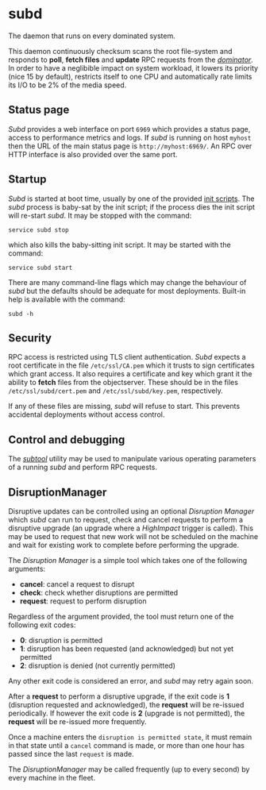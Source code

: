 # subd
The daemon that runs on every dominated system.

This daemon continuously checksum scans the root file-system and responds to
**poll**, **fetch files** and **update** RPC requests from the
*[dominator](../dominator/README.md)*.
In order to have a neglibible impact on system workload, it lowers its priority
(nice 15 by default), restricts itself to one CPU and automatically rate limits
its I/O to be 2% of the media speed.

## Status page
*Subd* provides a web interface on port `6969` which provides a status page,
access to performance metrics and logs. If *subd* is running on host `myhost`
then the URL of the main status page is `http://myhost:6969/`. An RPC over HTTP
interface is also provided over the same port.

## Startup
*Subd* is started at boot time, usually by one of the provided
[init scripts](../../init.d/). The *subd* process is baby-sat by the init
script; if the process dies the init script will re-start *subd*. It may be
stopped with the command:

```
service subd stop
```

which also kills the baby-sitting init script. It may be started with the
command:

```
service subd start
```

There are many command-line flags which may change the behaviour of *subd* but
the defaults should be adequate for most deployments. Built-in help is available
with the command:

```
subd -h
```

## Security
RPC access is restricted using TLS client authentication. *Subd* expects a root
certificate in the file `/etc/ssl/CA.pem` which it trusts to sign certificates
which grant access. It also requires a certificate and key which grant it the
ability to **fetch** files from the objectserver. These should be in the files
`/etc/ssl/subd/cert.pem` and `/etc/ssl/subd/key.pem`, respectively.

If any of these files are missing, *subd* will refuse to start. This prevents
accidental deployments without access control.

## Control and debugging
The *[subtool](../subtool/README.md)* utility may be used to manipulate various
operating parameters of a running *subd* and perform RPC requests.

## DisruptionManager
Disruptive updates can be controlled using an optional *Disruption Manager*
which *subd* can run to request, check and cancel requests to perform a
disruptive upgrade (an upgrade where a *HighImpact* trigger is called). This may
be used to request that new work will not be scheduled on the machine and wait
for existing work to complete before performing the upgrade.

The *Disruption Manager* is a simple tool which takes one of the following
arguments:
- **cancel**: cancel a request to disrupt
- **check**: check whether disruptions are permitted
- **request**: request to perform disruption

Regardless of the argument provided, the tool must return one of the following
exit codes:
- **0**: disruption is permitted
- **1**: disruption has been requested (and acknowledged) but not yet permitted
- **2**: disruption is denied (not currently permitted)

Any other exit code is considered an error, and *subd* may retry again soon.

After a **request** to perform a disruptive upgrade, if the exit code is **1**
(disruption requested and acknowledged), the **request** will be re-issued
periodically. If however the exit code is **2** (upgrade is not permitted), the
**request** will be re-issued more frequently.

Once a machine enters the `disruption is permitted state`, it must remain in
that state until a `cancel` command is made, or more than one hour has passed
since the last `request` is made.

The *DisruptionManager* may be called frequently (up to every second) by every
machine in the fleet.
